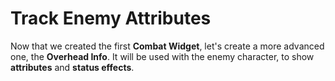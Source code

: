 # Track Enemy Attributes
<secondary-label ref="guide"/>

Now that we created the first **Combat Widget**, let's create a more advanced one, the **Overhead Info**. It will be
used with the enemy character, to show **attributes** and **status effects**.


